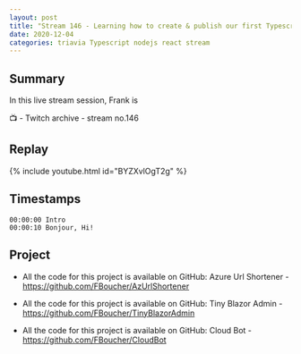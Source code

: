 ```yaml
---
layout: post
title: "Stream 146 - Learning how to create & publish our first Typescript + Nodejs + React  to Azure..."
date: 2020-12-04
categories: triavia Typescript nodejs react stream
---
```


## Summary

In this live stream session, Frank is 

📺 - Twitch archive - stream no.146

## Replay

{% include youtube.html id="BYZXvlOgT2g" %}

<!--more-->

Timestamps
--------
    00:00:00 Intro
    00:00:10 Bonjour, Hi!


Project
-------

- All the code for this project is available on GitHub: Azure Url Shortener - https://github.com/FBoucher/AzUrlShortener

- All the code for this project is available on GitHub: Tiny Blazor Admin - https://github.com/FBoucher/TinyBlazorAdmin

- All the code for this project is available on GitHub: Cloud Bot - https://github.com/FBoucher/CloudBot


